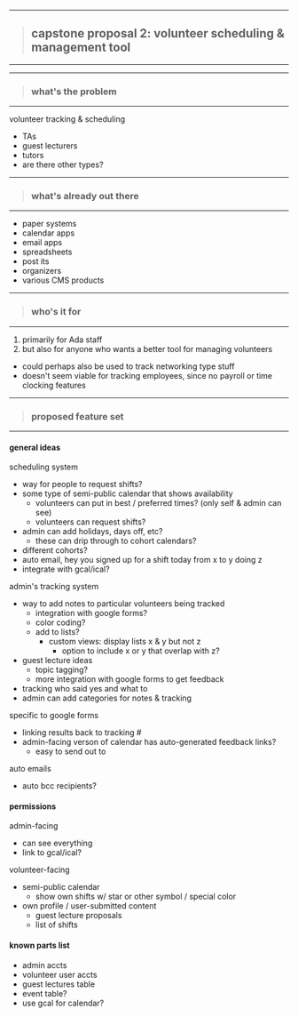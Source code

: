- - -
> ## capstone proposal 2: volunteer scheduling & management tool
- - -


- - -
> ### what's the problem
- - -

volunteer tracking & scheduling
- TAs
- guest lecturers
- tutors
- are there other types?

- - -
> ### what's already out there
- - -

- paper systems
- calendar apps
- email apps
- spreadsheets
- post its
- organizers
- various CMS products

- - -
> ### who's it for
- - -

1. primarily for Ada staff
2. but also for anyone who wants a better tool for managing volunteers
  - could perhaps also be used to track networking type stuff
  - doesn't seem viable for tracking employees, since no payroll or time clocking features


- - -
> ### proposed feature set
- - -

#### general ideas

scheduling system
- way for people to request shifts?
- some type of semi-public calendar that shows availability
  - volunteers can put in best / preferred times? (only self & admin can see)
  - volunteers can request shifts?
- admin can add holidays, days off, etc?
  - these can drip through to cohort calendars?
- different cohorts?
- auto email, hey you signed up for a shift today from x to y doing z
- integrate with gcal/ical?

admin's tracking system
- way to add notes to particular volunteers being tracked
  - integration with google forms?
  - color coding?
  - add to lists?
    - custom views: display lists x & y but not z
      - option to include x or y that overlap with z?
- guest lecture ideas
  - topic tagging?
  - more integration with google forms to get feedback
- tracking who said yes and what to
- admin can add categories for notes & tracking

specific to google forms
- linking results back to tracking #
- admin-facing verson of calendar has auto-generated feedback links?
  - easy to send out to

auto emails
- auto bcc recipients?


#### permissions

admin-facing
- can see everything
- link to gcal/ical?

volunteer-facing
- semi-public calendar
  - show own shifts w/ star or other symbol / special color
- own profile / user-submitted content
  - guest lecture proposals
  - list of shifts


#### known parts list

- admin accts
- volunteer user accts
- guest lectures table
- event table?
- use gcal for calendar?


<!--

BEGIN SLIGHTLY MORE SECRET THOUGH CLEARLY 100% PUBLIC NOTES

like the grand cinema, for ADA


what they came in for
rating system
which were better than others

a lot of asks
good to keep track of who she's asked for what & what they've said yes to


guest lectures
- title req.
- maybe short description

scroll through & request a specific lecture


generates a url, and we all rate (w/o having to log in)

-->
